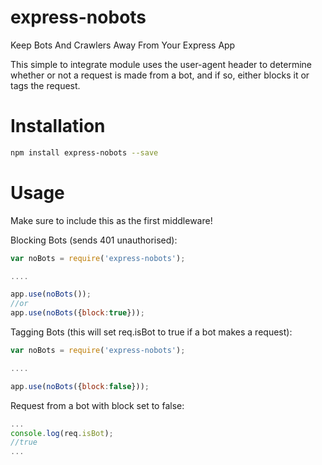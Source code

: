 # express-nobots
Keep Bots And Crawlers Away From Your Express App

This simple to integrate module uses the user-agent header to determine whether or not a request is made from a bot, and if so, either blocks it or tags the request.

Installation
=====

```bash
npm install express-nobots --save
```

Usage
=====
Make sure to include this as the first middleware!

Blocking Bots (sends 401 unauthorised):
```javascript
var noBots = require('express-nobots');

....

app.use(noBots());
//or
app.use(noBots({block:true}));
```

Tagging Bots (this will set req.isBot to true if a bot makes a request):
```javascript
var noBots = require('express-nobots');

....

app.use(noBots({block:false}));
```

Request from a bot with block set to false:
```javascript
...
console.log(req.isBot);
//true
...
```
